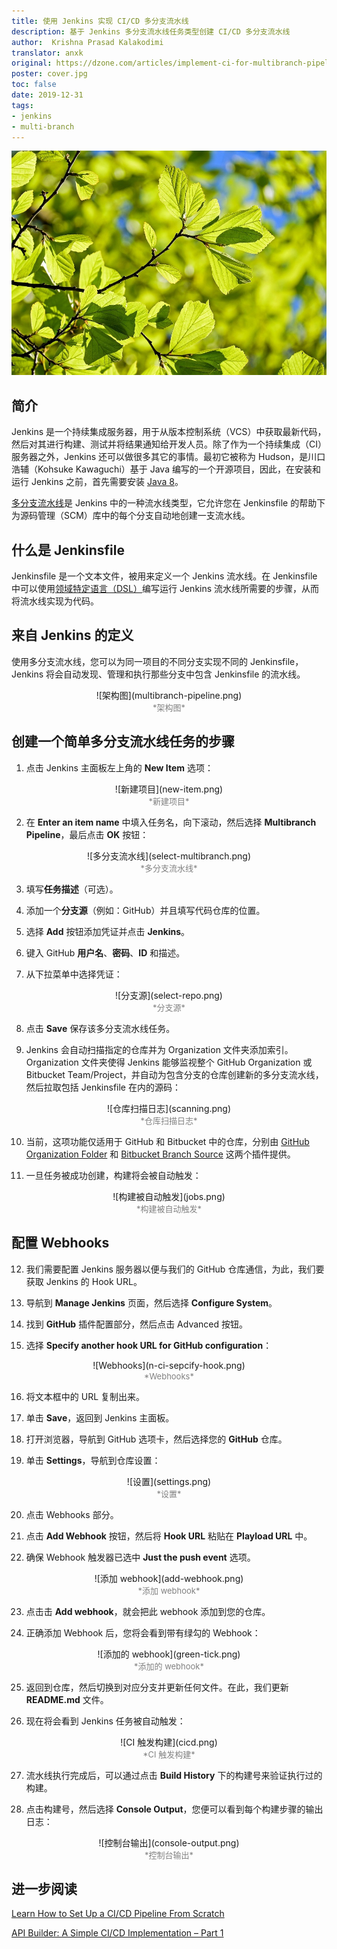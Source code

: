 ```yaml
---
title: 使用 Jenkins 实现 CI/CD 多分支流水线
description: 基于 Jenkins 多分支流水线任务类型创建 CI/CD 多分支流水线
author:  Krishna Prasad Kalakodimi
translator: anxk
original: https://dzone.com/articles/implement-ci-for-multibranch-pipeline-in-jenkins
poster: cover.jpg
toc: false
date: 2019-12-31
tags:
- jenkins
- multi-branch
---
```


![使用 Jenkins 创建多分支流水线](cover.jpg)

## 简介

Jenkins 是一个持续集成服务器，用于从版本控制系统（VCS）中获取最新代码，然后对其进行构建、测试并将结果通知给开发人员。除了作为一个持续集成（CI）服务器之外，Jenkins 还可以做很多其它的事情。最初它被称为 Hudson，是川口浩辅（Kohsuke Kawaguchi）基于 Java 编写的一个开源项目，因此，在安装和运行 Jenkins 之前，首先需要安装 [Java 8](https://dzone.com/articles/how-to-install-jdk-8-on-linux-operating-system-vid)。

[多分支流水线](https://dzone.com/refcardz/declarative-pipeline-with-jenkins)是 Jenkins 中的一种流水线类型，它允许您在 Jenkinsfile 的帮助下为源码管理（SCM）库中的每个分支自动地创建一支流水线。

## 什么是 Jenkinsfile

Jenkinsfile 是一个文本文件，被用来定义一个 Jenkins 流水线。在 Jenkinsfile 中可以使用[领域特定语言（DSL）](https://dzone.com/articles/kotlin-dsl-from-theory-to-practice)编写运行 Jenkins 流水线所需要的步骤，从而将流水线实现为代码。

## 来自 Jenkins 的定义

使用多分支流水线，您可以为同一项目的不同分支实现不同的 Jenkinsfile，Jenkins 将会自动发现、管理和执行那些分支中包含 Jenkinsfile 的流水线。
 <div color=gray align="center">![架构图](multibranch-pipeline.png)<br><font size=2 color=gray>*架构图*</font></div>

## 创建一个简单多分支流水线任务的步骤

1. 点击 Jenkins 主面板左上角的 **New Item** 选项：

 <div align="center">![新建项目](new-item.png)<br><font size=2 color=gray>*新建项目*</font></div>

2. 在 **Enter an item name** 中填入任务名，向下滚动，然后选择 **Multibranch Pipeline**，最后点击 **OK** 按钮：

 <div align="center">![多分支流水线](select-multibranch.png)<br><font size=2 color=gray>*多分支流水线*</font></div>

3. 填写**任务描述**（可选）。

4. 添加一个**分支源**（例如：GitHub）并且填写代码仓库的位置。

5. 选择 **Add** 按钮添加凭证并点击 **Jenkins**。

6. 键入 GitHub **用户名**、**密码**、**ID** 和描述。

7. 从下拉菜单中选择凭证：

 <div align="center">![分支源](select-repo.png)<br><font size=2 color=gray>*分支源*</font></div>

8. 点击 **Save** 保存该多分支流水线任务。

9. Jenkins 会自动扫描指定的仓库并为 Organization 文件夹添加索引。Organization 文件夹使得 Jenkins 能够监视整个 GitHub Organization 或 Bitbucket Team/Project，并自动为包含分支的仓库创建新的多分支流水线，然后拉取包括 Jenkinsfile 在内的源码：

 <div align="center">![仓库扫描日志](scanning.png)<br><font size=2 color=gray>*仓库扫描日志*</font></div>

10. 当前，这项功能仅适用于 GitHub 和 Bitbucket 中的仓库，分别由 [GitHub Organization Folder](https://plugins.jenkins.io/github-organization-folder) 和 [Bitbucket Branch Source](https://plugins.jenkins.io/cloudbees-bitbucket-branch-source) 这两个插件提供。

11. 一旦任务被成功创建，构建将会被自动触发：

 <div align="center">![构建被自动触发](jobs.png)<br><font size=2 color=gray>*构建被自动触发*</font></div>

## 配置 Webhooks

12. 我们需要配置 Jenkins 服务器以便与我们的 GitHub 仓库通信，为此，我们要获取 Jenkins 的 Hook URL。

13. 导航到 **Manage Jenkins** 页面，然后选择 **Configure System**。

14. 找到 **GitHub** 插件配置部分，然后点击 Advanced 按钮。

15. 选择 **Specify another hook URL for GitHub configuration**：

 <div align="center">![Webhooks](n-ci-sepcify-hook.png)<br><font size=2 color=gray>*Webhooks*</font></div>

16. 将文本框中的 URL 复制出来。

17. 单击 **Save**，返回到 Jenkins 主面板。

18. 打开浏览器，导航到 GitHub 选项卡，然后选择您的 **GitHub** 仓库。

19. 单击 **Settings**，导航到仓库设置：

 <div align="center">![设置](settings.png)<br><font size=2 color=gray>*设置*</font></div>

20. 点击 Webhooks 部分。

21. 点击 **Add Webhook** 按钮，然后将 **Hook URL** 粘贴在 **Playload URL** 中。

22. 确保 Webhook 触发器已选中 **Just the push event** 选项。

 <div align="center">![添加 webhook](add-webhook.png)<br><font size=2 color=gray>*添加 webhook*</font></div>

23. 点击击 **Add webhook**，就会把此 webhook 添加到您的仓库。

24. 正确添加 Webhook 后，您将会看到带有绿勾的 Webhook：

 <div align="center">![添加的 webhook](green-tick.png)<br><font size=2 color=gray>*添加的 webhook*</font></div>

25. 返回到仓库，然后切换到对应分支并更新任何文件。在此，我们更新 **README.md** 文件。

26. 现在将会看到 Jenkins 任务被自动触发：

 <div align="center">![CI 触发构建](cicd.png)<br><font size=2 color=gray>*CI 触发构建*</font></div>

27. 流水线执行完成后，可以通过点击 **Build History** 下的构建号来验证执行过的构建。

28. 点击构建号，然后选择 **Console Output**，您便可以看到每个构建步骤的输出日志：

 <div align="center">![控制台输出](console-output.png)<br><font size=2 color=gray>*控制台输出*</font></div>

## 进一步阅读

[Learn How to Set Up a CI/CD Pipeline From Scratch](https://dzone.com/articles/learn-how-to-setup-a-cicd-pipeline-from-scratch)

[API Builder: A Simple CI/CD Implementation – Part 1](https://dzone.com/articles/api-builder-a-simple-cicd-implementation-part-1)
